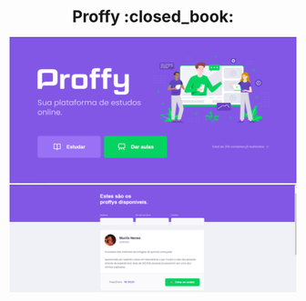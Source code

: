 <p align="center">
   <h1 align="center">Proffy :closed_book:</h1> 
</p>
<p align="center">
    <img src="./src/assets/images/Screenshot_1.png" />
    <img src="./src/assets/images/Screenshot_2.png" />
</p>
